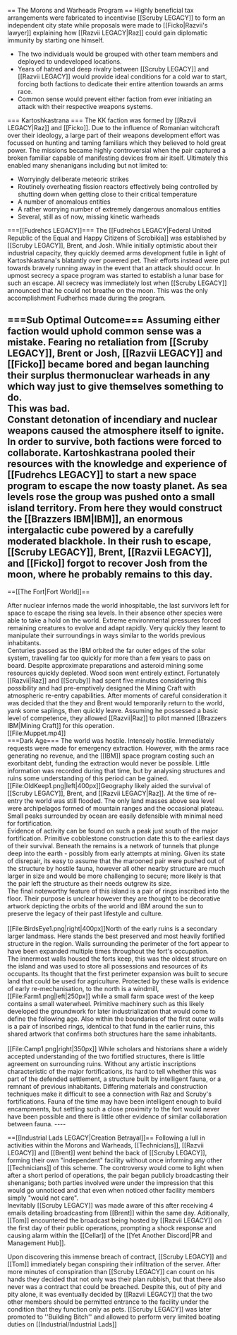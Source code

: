 == The Morons and Warheads Program ==
Highly beneficial tax arrangements were fabricated to incentivise [[Scruby LEGACY]] to form an independent city state while proposals were made to [[Ficko|Razvii's lawyer]] explaining how [[Razvii LEGACY|Raz]] could gain diplomatic immunity by starting one himself. <br />
* The two individuals would be grouped with other team members and deployed to undeveloped locations. <br />
* Years of hatred and deep rivalry between [[Scruby LEGACY]] and [[Razvii LEGACY]] would provide ideal conditions for a cold war to start, forcing both factions to dedicate their entire attention towards an arms race. <br />
* Common sense would prevent either faction from ever initiating an attack with their respective weapons systems. <!--, was a, now discontinued, containment zone for the most appalling of behavior from, at the time, 2 rival factions of [[Fudrehcs]] and [[Kartoshkastrana]] which now, as of late, serves as an archival archeological dig site meant for uncovering and archiving old screenshots and borderline blackmail from the [[dark ages]]. -->
<!-- == The Factions of Morons and Warheads ==
The minecraft M&W locations served as the first somewhat physical and/or metaphysical locations associated with [https://yac.fandom.com/wiki/Yet_Another_Community_Wiki YAC] and have served as a means for the, now defunct, factions of [[Kartoshkastrana]] and [[Fudrehcs]] to play a casual game of thermonuclear hot potato with each other and was the original reason for the M&W discord's existence, despite corporate's incessive need to restructure. -->
=== Kartoshkastrana ===
The KK faction was formed by [[Razvii LEGACY|Raz]] and [[Ficko]]. Due to the influence of Romanian witchcraft over their ideology, a large part of their weapons development effort was focussed on hunting and taming familiars which they believed to hold great power. The missions became highly controversial when the pair captured a broken familiar capable of manifesting devices from air itself. Ultimately this enabled many shenanigans including but not limited to: <br/> <!--as the both underground and overground means of technological, spiritual, recreational and weapon manufacturing related activities of the KK faction against their rival, and serves as, to this day, the second or third most dangerous location associated with the YAC community due to several hazardous factors such as:-->

* Worryingly deliberate meteoric strikes
* Routinely overheating fission reactors effectively being controlled by shutting down when getting close to their critical temperature
* A number of anomalous entities
* A rather worrying number of extremely dangerous anomalous entities
* Several, still as of now, missing kinetic warheads
<!-- === Noteworthy events ===
One of [[Razvii]]'s first robotics and heavy weaponry related assigned missions, which would prove a somewhat useful skill in future ventures<br />[[Razvii]]'s almost inexplicable ascent to demigodhood, as the constant contact with hazardous radioactive and anomalous materials seemed to have made him fully impervious to all major sources of damage, including once surviving being thrown into a black hole, explaining his constant assignments to restitch together entire realities and planes of existence, after the elimination of the timeline/reality, some metaphysical reality warping abilities are occasionally observed.<br />[[Ficko]]'s first interaction with [[the yeeter]], a very unoriginally named yet undoubtedly powerful weapon, which is currently very often referenced.<br /> One of [[Ficko]]'s first signs of thirst for mechanics and refined oil, trait he has acquired by being Croatian.<br />One of the first times, yet not the only time, a subsidiary or precursor of [https://yac.fandom.com/wiki/Yet_Another_Community_Wiki YAC] has acquired and lost a thermonuclear warhead. -->
===[[Fudrehcs LEGACY]]===
The [[Fudrehcs LEGACY|Federal United Republic of the Equal and Happy Citizens of Scrobikia]] was established by [[Scruby LEGACY]], Brent, and Josh. While initially optimistic about their industrial capacity, they quickly deemed arms development futile in light of Kartoshkastrana's blatantly over powered pet. Their efforts instead were put towards bravely running away in the event that an attack should occur. In upmost secrecy a space program was started to establish a lunar base for such an escape. All secrecy was immediately lost when [[Scruby LEGACY]] announced that he could not breathe on the moon. This was the only accomplishment Fudherhcs made during the program.<br />
<!-- ==Noteworthy events==
[[Fudrehcs]] secretly got to the moon and then suffocated and died on the moon, causing a death message to be revealed in the chat to everyone and revealing that they were secretly on the moon.
Aside from this, [[Fudrehcs]] accomplished nothing of note. -->
===Sub Optimal Outcome===
Assuming either faction would uphold common sense was a mistake. Fearing no retaliation from [[Scruby LEGACY]], Brent or Josh, [[Razvii LEGACY]] and [[Ficko]] became bored and began launching their surplus thermonuclear warheads in any which way just to give themselves something to do. <br /> This was bad. <br /> Constant detonation of incendiary and nuclear weapons caused the atmosphere itself to ignite. In order to survive, both factions were forced to collaborate. Kartoshkastrana pooled their resources with the knowledge and experience of [[Fudrehcs LEGACY]] to start a new space program to escape the now toasty planet. As sea levels rose the group was pushed onto a small island territory. From here they would construct the [[Brazzers IBM|IBM]], an enormous intergalactic cube powered by a carefully moderated blackhole. In their rush to escape, [[Scruby LEGACY]], Brent, [[Razvii LEGACY]], and [[Ficko]] forgot to recover Josh from the moon, where he probably remains to this day. <br/>
----
==[[The Fort|Fort World]]==
<div style="text-align: center>''<blockquote>When the world was set alight, to be extinguished by floods, that will be the hardship. Their baptism of fire.</blockquote>''
----
<div style="text-align: left> After nuclear infernos made the world inhospitable, the last survivors left for space to escape the rising sea levels. In their absence other species were able to take a hold on the world. Extreme environmental pressures forced remaining creatures to evolve and adapt rapidly. Very quickly they learnt to manipulate their surroundings in ways similar to the worlds previous inhabitants.<br />
Centuries passed as the IBM orbited the far outer edges of the solar system, travelling far too quickly for more than a few years to pass on board. Despite approximate preparations and asteroid mining some resources quickly depleted. Wood soon went entirely extinct. Fortunately [[Razvii|Raz]] and [[Scruby]] had spent five minutes considering this possibility and had pre-emptively designed the Mining Craft with atmospheric re-entry capabilities. After moments of careful consideration it was decided that the they and Brent would temporarily return to the world, yank some saplings, then quickly leave. Assuming he possessed a basic level of competence, they allowed [[Razvii|Raz]] to pilot manned [[Brazzers IBM|Mining Craft]] for this operation. <br /><div style="text-align: center><blockquote>'''This was the worst decision.''' </blockquote><br /><div style="text-align: left>[[File:Muppet.mp4]]<br />
===Dark Age===
The world was hostile. Intensely hostile. Immediately requests were made for emergency extraction. However, with the arms race generating no revenue, and the [[IBM]] space program costing such an exorbitant debt, funding the extraction would never be possible. Little information was recorded during that time, but by analysing structures and ruins some understanding of this period can be gained.<br />
[[File:OldKeep1.png|left|400px]]Geography likely aided the survival of [[Scruby LEGACY]], Brent, and [[Razvii LEGACY|Raz]]. At the time of re-entry the world was still flooded. The only land masses above sea level were archipelagos formed of mountain ranges and the occasional plateau. Small peaks surrounded by ocean are easily defensible with minimal need for fortification.<br /> Evidence of activity can be found on such a peak just south of the major fortification. Primitive cobblestone construction date this to the earliest days of their survival. Beneath the remains is a network of tunnels that plunge deep into the earth - possibly from early attempts at mining. Given its state of disrepair, its easy to assume that the marooned pair were pushed out of the structure by hostile fauna, however all other nearby structure are much larger in size and would be more challenging to secure; more likely is that the pair left the structure as their needs outgrew its size.<br /> The final noteworthy feature of this island is a pair of rings inscribed into the floor. Their purpose is unclear however they are thought to be decorative artwork depicting the orbits of the world and IBM around the sun to preserve the legacy of their past lifestyle and culture.<br /><br />
[[File:BirdsEye1.png|right|400px]]North of the early ruins is a secondary larger landmass. Here stands the best preserved and most heavily fortified structure in the region. Walls surrounding the perimeter of the fort appear to have been expanded multiple times throughout the fort's occupation.<br /> The innermost walls housed the forts keep, this was the oldest structure on the island and was used to store all possessions and resources of its occupants. Its thought that the first perimeter expansion was built to secure land that could be used for agriculture. Protected by these walls is evidence of early re-mechanisation, to the north is a windmill,[[File:Farm1.png|left|250px]] while a small farm space west of the keep contains a small waterwheel. Primitive machinery such as this likely developed the groundwork for later industrialization that would come to define the following age. Also within the boundaries of the first outer walls is a pair of inscribed rings, identical to that fund in the earlier ruins, this shared artwork that confirms both structures hare the same inhabitants. <br /> <br />
[[File:Camp1.png|right|350px]] While scholars and historians share a widely accepted understanding of the two fortified structures, there is little agreement on surrounding ruins. Without any artistic inscriptions characteristic of the major fortifications, its hard to tell whether this was part of the defended settlement, a structure built by intelligent fauna, or a remnant of previous inhabitants. Differing materials and construction techniques make it difficult to see a connection with Raz and Scruby's fortifications. Fauna of the time may have been intelligent enough to build encampments, but settling such a close proximity to the fort would never have been possible and there is little other evidence of similar collaboration between fauna.
----

==[[Industrial Lads LEGACY|Creation Betrayal]]==
Following a lull in activities within the Morons and Warheads, [[Technicians]], [[Razvii LEGACY]] and [[Brent]] went behind the back of [[Scruby LEGACY]], forming their own "independent" facility without once informing any other [[Technicians]] of this scheme. The controversy would come to light when after a short period of operations, the pair began publicly broadcasting their shenanigans; both parties involved were under the impression that this would go unnoticed and that even when noticed other facility members simply "would not care". <br /> Inevitably [[Scruby LEGACY]] was made aware of this after receiving 4 emails detailing broadcasting from [[Brent]] within the same day. Aditionally, [[Tom]] encountered the broadcast being hosted by [[Razvii LEGACY]] on the first day of their public operations, prompting a shock response and causing alarm within the [[Cellar]] of the [[Yet Another Discord|PR and Management Hub]]. <br />

Upon discovering this immense breach of contract, [[Scruby LEGACY]] and [[Tom]] immediately began conspiring their infiltration of the server. After more minutes of conspiration than [[Scruby LEGACY]] can count on his hands they decided that not only was their plan rubbish, but that there also never was a contract that could be breached. Despite this, out of pity and pity alone, it was eventually decided by [[Razvii LEGACY]] that the two other members should be permitted entrance to the facility under the condition that they function only as pets. [[Scruby LEGACY]] was later promoted to ''Building Bitch'' and allowed to perform very limited boating duties on [[Industrial/Industrial Lads]]
